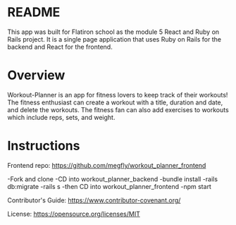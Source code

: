 # README

This app was built for Flatiron school as the module 5 React and Ruby on Rails project. It is a single page application that uses Ruby on Rails for the backend and React for the frontend.

# Overview

Workout-Planner is an app for fitness lovers to keep track of their workouts! The fitness enthusiast can create a workout with a title, duration and date, and delete the workouts. The fitness fan can also add exercises to workouts which include reps, sets, and weight.

# Instructions

Frontend repo: https://github.com/megfly/workout_planner_frontend

-Fork and clone
-CD into workout_planner_backend
-bundle install
-rails db:migrate
-rails s
-then CD into workout_planner_frontend
-npm start

Contributor's Guide: https://www.contributor-covenant.org/

License: https://opensource.org/licenses/MIT